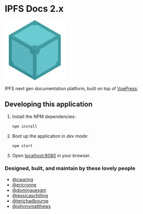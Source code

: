 # IPFS Docs 2.x

![Vuepress logo](docs/.vuepress/public/android-chrome-192x192.png)

IPFS next gen documentation platform, built on top of [VuePress](https://github.com/vuejs/vuepress).

## Developing this application

1. Install the NPM dependencies:

    ```bash
    npm install
    ```

2. Boot up the application in _dev mode_:

    ```bash
    npm start
    ```

3. Open [localhost:8080](http://localhost:8080) in your browser.

### Designed, built, and maintain by these lovely people

- [@cwaring](https://github.com/cwaring)
- [@ericronne](https://github.com/ericronne)
- [@dominguesgm](https://github.com/dominguesgm)
- [@jessicaschilling](https://github.com/jessicaschilling)
- [@terichadbourne](https://github.com/terichadbourne)
- [@johnnymatthews](https://github.com/johnnymatthews)
